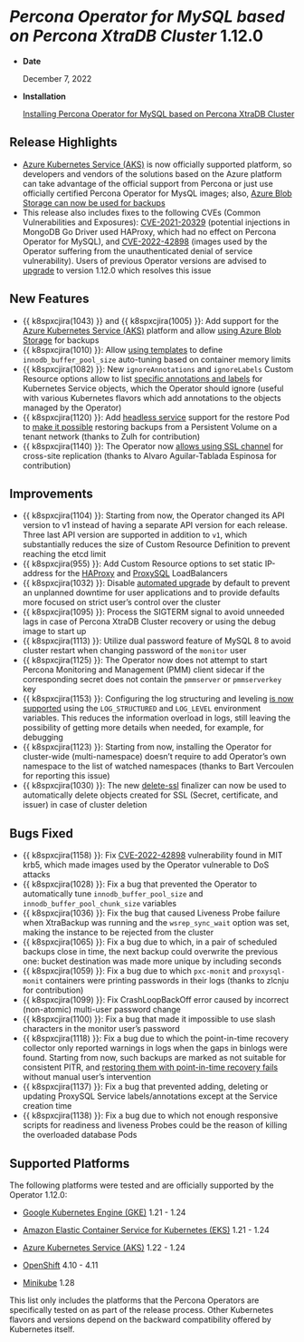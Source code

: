 # *Percona Operator for MySQL based on Percona XtraDB Cluster* 1.12.0

* **Date**

   December 7, 2022

* **Installation**

   [Installing Percona Operator for MySQL based on Percona XtraDB Cluster](../System-Requirements.md#installation-guidelines)

## Release Highlights

* [Azure Kubernetes Service (AKS)](../aks.md) is now officially supported platform, so developers and vendors of the solutions based on the Azure platform can take advantage of the official support from Percona or just use officially certified Percona Operator for MysQL images; also, [Azure Blob Storage can now be used for backups](../backups.md#backups-scheduled-azure)
* This release also includes fixes to the following CVEs (Common Vulnerabilities and Exposures): [CVE-2021-20329](https://nvd.nist.gov/vuln/detail/CVE-2021-20329) (potential injections in MongoDB Go Driver used HAProxy, which had no effect on Percona Operator for MySQL), and  [CVE-2022-42898](https://access.redhat.com/security/cve/CVE-2022-42898) (images used by the Operator suffering from the unauthenticated denial of service vulnerability). Users of previous Operator versions are advised to [upgrade](../update.md) to version 1.12.0 which resolves this issue

## New Features

* {{ k8spxcjira(1043) }} and {{ k8spxcjira(1005) }}: Add support for the [Azure Kubernetes Service (AKS)](../aks.md) platform and allow [using Azure Blob Storage](../backups.md#backups-scheduled-azure) for backups
* {{ k8spxcjira(1010) }}: Allow [using templates](../options.md#auto-tuning-mysql-options) to define `innodb_buffer_pool_size` auto-tuning based on container memory limits
* {{ k8spxcjira(1082) }}: New `ignoreAnnotations` and `ignoreLabels` Custom Resource options allow to list [specific annotations and labels](../annotations.md) for Kubernetes Service objects, which the Operator should ignore (useful with various Kubernetes flavors which add annotations to the objects managed by the Operator)
* {{ k8spxcjira(1120) }}: Add [headless service](https://kubernetes.io/docs/concepts/services-networking/service/#headless-services) support for the restore Pod to [make it possible](../backups.md#backups-headless-service) restoring backups from a Persistent Volume on a tenant network (thanks to Zulh for contribution)
* {{ k8spxcjira(1140) }}: The Operator now [allows using SSL channel](../replication.md#replication-ssl) for cross-site replication (thanks to Alvaro Aguilar-Tablada Espinosa for contribution)

## Improvements

* {{ k8spxcjira(1104) }}: Starting from now, the Operator changed its API version to v1 instead of having a separate API version for each release. Three last API version are supported in addition to `v1`, which substantially reduces the size of Custom Resource Definition to prevent reaching the etcd limit
* {{ k8spxcjira(955) }}: Add Custom Resource options to set static IP-address for the [HAProxy](../operator.md#haproxy-loadbalancerip) and [ProxySQL](../operator.md#proxysql-loadbalancerip) LoadBalancers
* {{ k8spxcjira(1032) }}: Disable [automated upgrade](../update.md#operator-update-smartupdates) by default to prevent an unplanned downtime for user applications and to provide defaults more focused on strict user’s control over the cluster
* {{ k8spxcjira(1095) }}: Process the SIGTERM signal to avoid unneeded lags in case of Percona XtraDB Cluster recovery or using the debug image to start up
* {{ k8spxcjira(1113) }}: Utilize dual password feature of MySQL 8 to avoid cluster restart when changing password of the `monitor` user
* {{ k8spxcjira(1125) }}: The Operator now does not attempt to start Percona Monitoring and Management (PMM) client sidecar if the corresponding secret does not contain the `pmmserver` or `pmmserverkey` key
* {{ k8spxcjira(1153) }}: Configuring the log structuring and leveling [is now supported](../debug.md#changing-logs-representation) using the `LOG_STRUCTURED` and `LOG_LEVEL` environment variables. This reduces the information overload in logs, still leaving the possibility of getting more details when needed, for example, for debugging
* {{ k8spxcjira(1123) }}: Starting from now, installing the Operator for cluster-wide (multi-namespace) doesn’t require to add Operator’s own namespace to the list of watched namespaces (thanks to Bart Vercoulen for reporting this issue)
* {{ k8spxcjira(1030) }}: The new [delete-ssl](../operator.md#finalizers-delete-ssl) finalizer can now be used to automatically delete objects created for SSL (Secret, certificate, and issuer) in case of cluster deletion

## Bugs Fixed

* {{ k8spxcjira(1158) }}: Fix [CVE-2022-42898](https://access.redhat.com/security/cve/CVE-2022-42898) vulnerability found in MIT krb5, which made images used by the Operator vulnerable to DoS attacks
* {{ k8spxcjira(1028) }}: Fix a bug that prevented the Operator to automatically tune `innodb_buffer_pool_size` and `innodb_buffer_pool_chunk_size` variables
* {{ k8spxcjira(1036) }}: Fix the bug that caused Liveness Probe failure when XtraBackup was running and the `wsrep_sync_wait` option was set, making the instance to be rejected from the cluster
* {{ k8spxcjira(1065) }}: Fix a bug due to which, in a pair of scheduled backups close in time, the next backup could overwrite the previous one: bucket destination was made more unique by including seconds
* {{ k8spxcjira(1059) }}: Fix a bug due to which `pxc-monit` and `proxysql-monit` containers were printing passwords in their logs (thanks to zlcnju for contribution)
* {{ k8spxcjira(1099) }}: Fix CrashLoopBackOff error caused by incorrect (non-atomic) multi-user password change
* {{ k8spxcjira(1100) }}: Fix a bug that made it impossible to use slash characters in the monitor user’s password
* {{ k8spxcjira(1118) }}: Fix a bug due to which the point-in-time recovery collector only reported  warnings in logs when the gaps in binlogs were found. Starting from now, such backups are marked as not suitable for consistent PITR, and [restoring them with point-in-time recovery fails](../backups.md#backup-pitr-binlog-gaps) without manual user’s intervention
* {{ k8spxcjira(1137) }}: Fix a bug that prevented adding, deleting or updating ProxySQL Service labels/annotations except at the Service creation time
* {{ k8spxcjira(1138) }}: Fix a bug due to which not enough responsive scripts for readiness and liveness Probes could be the reason of killing the overloaded database Pods

## Supported Platforms

The following platforms were tested and are officially supported by the Operator
1.12.0:

* [Google Kubernetes Engine (GKE)](https://cloud.google.com/kubernetes-engine) 1.21 - 1.24

* [Amazon Elastic Container Service for Kubernetes (EKS)](https://aws.amazon.com) 1.21 - 1.24

* [Azure Kubernetes Service (AKS)](https://azure.microsoft.com/en-us/services/kubernetes-service/) 1.22 - 1.24

* [OpenShift](https://www.redhat.com/en/technologies/cloud-computing/openshift) 4.10 - 4.11

* [Minikube](https://minikube.sigs.k8s.io/docs/) 1.28

This list only includes the platforms that the Percona Operators are specifically tested on as part of the release process. Other Kubernetes flavors and versions depend on the backward compatibility offered by Kubernetes itself.
